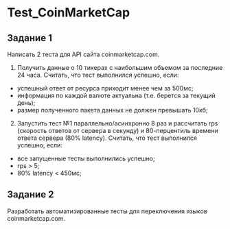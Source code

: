# Test_CoinMarketCap
## Задание 1
Написать 2 теста для API сайта coinmarketcap.com.

1. Получить данные о 10 тикерах с наибольшим объемом за последние 24 часа.
Считать, что тест выполнился успешно, если:
* успешный ответ от ресурса приходит менее чем за 500мс;
* информация по каждой валюте актуальна (т.е. берется за текущий день);
* размер полученного пакета данных не должен превышать 10кб;

2. Запустить тест №1 параллельно/асинхронно 8 раз и рассчитать rps (скорость
ответов от сервера в секунду) и 80-перцентиль времени ответа сервера (80% latency).
Считать, что тест выполнился успешно, если:
* все запущенные тесты выполнились успешно;
* rps > 5;
* 80% latency < 450мс;

## Задание 2
Разработать автоматизированные тесты для переключения языков coinmarketcap.com.
